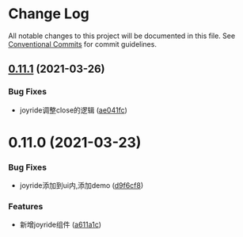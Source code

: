 # Change Log

All notable changes to this project will be documented in this file.
See [Conventional Commits](https://conventionalcommits.org) for commit guidelines.

## [0.11.1](https://gitee.com/gitee-fe/osui/tree/master/compare/@osui/joyride@0.11.0...@osui/joyride@0.11.1) (2021-03-26)


### Bug Fixes

* joyride调整close的逻辑 ([ae041fc](https://gitee.com/gitee-fe/osui/tree/master/commits/ae041fc4600f35ccd05798c58dd72e8675fcaa72))





# 0.11.0 (2021-03-23)


### Bug Fixes

* joyride添加到ui内,添加demo ([d9f6cf8](https://gitee.com/gitee-fe/osui/tree/master/commits/d9f6cf808082346d33a5a3225e49d224da5a3aa0))


### Features

* 新增joyride组件 ([a611a1c](https://gitee.com/gitee-fe/osui/tree/master/commits/a611a1c676dab5d909856400a921d910a0ffb74b))
